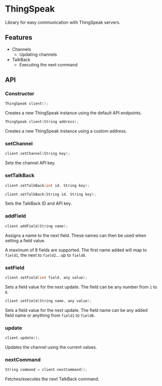 # ThingSpeak

Library for easy communication with ThingSpeak servers.

## Features

  - Channels
    - Updating channels
  - TalkBack
    - Executing the next command

## API

### Constructor

```cpp
ThingSpeak client();
```

Creates a new ThingSpeak instance using the default API endpoints.

```cpp
ThingSpeak client(String address);
```

Creates a new ThingSpeak instance using a custom address.

### setChannel

```cpp
client.setChannel(String key);
```

Sets the channel API key.

### setTalkBack

```cpp
client.setTalkBack(int id, String key);
```

```cpp
client.setTalkBack(String id, String key);
```

Sets the TalkBack ID and API key.

### addField

```cpp
client.addField(String name);
```

Assigns a name to the next field. These names can then be used when setting
a field value.

A maximum of 8 fields are supported. The first name added will map to `field1`,
the next to `field2`... up to `field8`.

### setField

```cpp
client.setField(int field, any value);
```

Sets a field value for the next update. The field can be any number from
`1` to `8`.

```cpp
client.setField(String name, any value);
```

Sets a field value for the next update. The field name can be any added field
name or anything from `field1` to `field8`.

### update

```cpp
client.update();
```

Updates the channel using the current values.

### nextCommand

```cpp
String command = client.nextCommand();
```

Fetches/executes the next TalkBack command.
